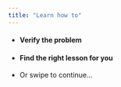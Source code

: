 ```yaml
---
title: "Learn how to"
---
```

- #### Verify the problem
- #### Find the right lesson for you
- Or swipe to continue...
